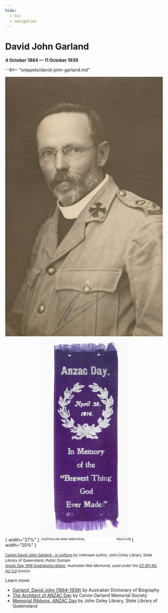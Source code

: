 ```yaml
---
hide:
  - toc
  - navigation
---
```


# David John Garland 

**4 October 1864 — 11 October 1939**


--8<-- "snippets/david-john-garland.md"

![](../assets/david-john-garland.jpg){ width="27%" } ![](../assets/anzac-day-ribbon-1916.jpg){ width="20%" }

<small>[Canon David John Garland - in uniform](https://commons.wikimedia.org/w/index.php?curid=47014045) by Unknown author, John Oxley Library, State Library of Queensland, Public Domain</small>*<br>
<small>[Anzac Day 1916 fundraising ribbon](https://www.awm.gov.au/collection/C1244262), Australian War Memorial, used under the [CC BY-NC AU 3.0](https://creativecommons.org/licenses/by-nc/3.0/au/) licence</small>*
 
Learn more: 

- [Garland, David John (1864–1939)](https://adb.anu.edu.au/biography/garland-david-john-6278) by Australian Dictionary of Biography
- [The Architect of ANZAC Day](https://garlandmemorial.com/about-garland/) by Canon Garland Memorial Society
- [Memorial Ribbons, ANZAC Day](https://www.slq.qld.gov.au/blog/memorial-ribbons-anzac-day) by John Oxley Library, State Library of Queensland
